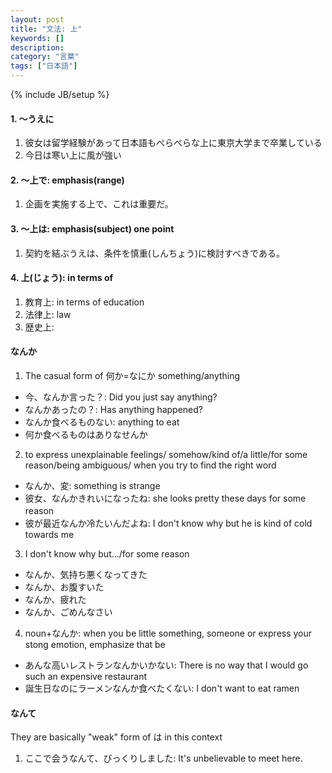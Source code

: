 ```yaml
---
layout: post
title: "文法: 上"
keywords: []
description: 
category: "言葉"
tags: ["日本語"]
---
```

{% include JB/setup %}

#### 1. 〜うえに
1. 彼女は留学経験があって日本語もぺらぺらな上に東京大学まで卒業している
2. 今日は寒い上に風が強い

#### 2. 〜上で: emphasis(range)
1. 企画を実施する上で、これは重要だ。

#### 3. 〜上は: emphasis(subject) one point
1. 契約を結ぶうえは、条件を慎重(しんちょう)に検討すべきである。




#### 4. 上(じょう): in terms of 
1. 教育上: in terms of education
2. 法律上:             law
3. 歴史上:



#### なんか

1. The casual form of 何か=なにか something/anything
- 今、なんか言った？: Did you just say anything?
- なんかあったの？: Has anything happened?
- なんか食べるものない: anything to eat
- 何か食べるものはありなせんか

2. to express unexplainable feelings/ somehow/kind of/a little/for some
   reason/being ambiguous/ when you try to find the right word
- なんか、変: something is strange
- 彼女、なんかきれいになったね: she looks pretty these days for some reason　
- 彼が最近なんか冷たいんだよね: I don't know why but he is kind of cold towards
  me

3. I don't know why but.../for some reason
- なんか、気持ち悪くなってきた
- なんか、お腹すいた
- なんか、疲れた
- なんか、ごめんなさい

4. noun+なんか: when you be little something, someone or express your stong
   emotion, emphasize that be
- あんな高いレストランなんかいかない: There is no way that I would go such an
  expensive restaurant
- 誕生日なのにラーメンなんか食べたくない: I don't want to eat ramen


#### なんて
They are basically "weak" form of は in this context
1. ここで会うなんて、びっくりしました: It's unbelievable to meet here.





